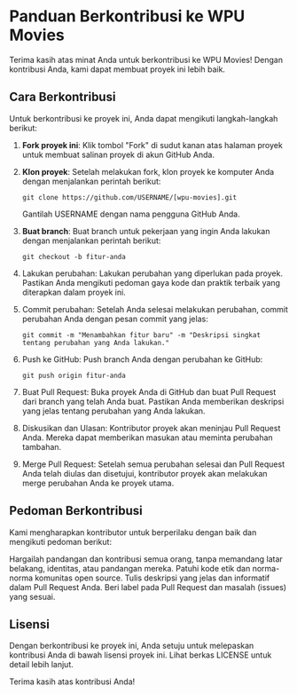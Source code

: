 # Panduan Berkontribusi ke WPU Movies

Terima kasih atas minat Anda untuk berkontribusi ke WPU Movies! Dengan kontribusi Anda, kami dapat membuat proyek ini lebih baik.

## Cara Berkontribusi

Untuk berkontribusi ke proyek ini, Anda dapat mengikuti langkah-langkah berikut:

1. **Fork proyek ini**: Klik tombol "Fork" di sudut kanan atas halaman proyek untuk membuat salinan proyek di akun GitHub Anda.

2. **Klon proyek**: Setelah melakukan fork, klon proyek ke komputer Anda dengan menjalankan perintah berikut:

   ```
   git clone https://github.com/USERNAME/[wpu-movies].git
   ```
   Gantilah USERNAME dengan nama pengguna GitHub Anda.
4. **Buat branch**: Buat branch untuk pekerjaan yang ingin Anda lakukan dengan menjalankan perintah berikut:
   ```
   git checkout -b fitur-anda
   ```
5. Lakukan perubahan: Lakukan perubahan yang diperlukan pada proyek. Pastikan Anda mengikuti pedoman gaya kode dan praktik terbaik yang diterapkan dalam proyek ini.
6. Commit perubahan: Setelah Anda selesai melakukan perubahan, commit perubahan Anda dengan pesan commit yang jelas:
   ```   
   git commit -m "Menambahkan fitur baru" -m "Deskripsi singkat tentang perubahan yang Anda lakukan."
   ```
7. Push ke GitHub: Push branch Anda dengan perubahan ke GitHub:
   ```
   git push origin fitur-anda
   ```
8. Buat Pull Request: Buka proyek Anda di GitHub dan buat Pull Request dari branch yang telah Anda buat. Pastikan Anda memberikan deskripsi yang jelas tentang perubahan yang Anda lakukan.
9. Diskusikan dan Ulasan: Kontributor proyek akan meninjau Pull Request Anda. Mereka dapat memberikan masukan atau meminta perubahan tambahan.
10. Merge Pull Request: Setelah semua perubahan selesai dan Pull Request Anda telah diulas dan disetujui, kontributor proyek akan melakukan merge perubahan Anda ke proyek utama.

## Pedoman Berkontribusi
Kami mengharapkan kontributor untuk berperilaku dengan baik dan mengikuti pedoman berikut:

Hargailah pandangan dan kontribusi semua orang, tanpa memandang latar belakang, identitas, atau pandangan mereka.
Patuhi kode etik dan norma-norma komunitas open source.
Tulis deskripsi yang jelas dan informatif dalam Pull Request Anda.
Beri label pada Pull Request dan masalah (issues) yang sesuai.

## Lisensi
Dengan berkontribusi ke proyek ini, Anda setuju untuk melepaskan kontribusi Anda di bawah lisensi proyek ini. Lihat berkas LICENSE untuk detail lebih lanjut.

Terima kasih atas kontribusi Anda!

